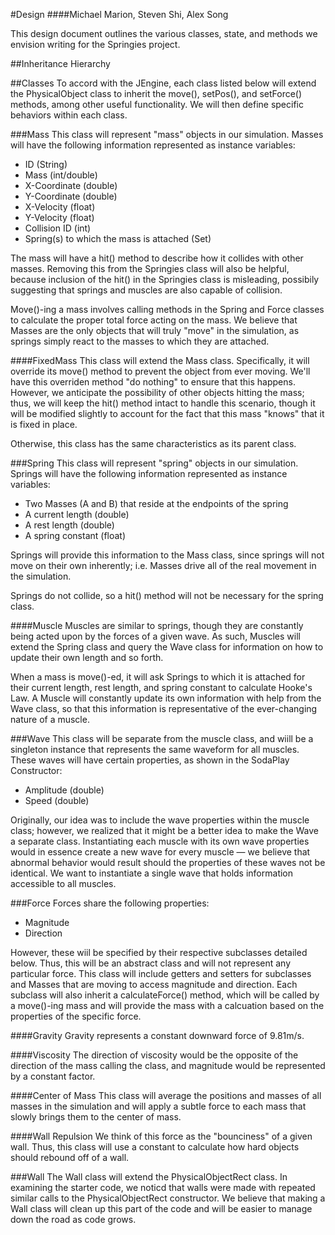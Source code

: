 #Design
####Michael Marion, Steven Shi, Alex Song

This design document outlines the various classes, state, and methods we envision writing for the Springies project.

##Inheritance Hierarchy


##Classes
To accord with the JEngine, each class listed below will extend the PhysicalObject class to inherit the move(), setPos(), and setForce() methods, among other useful functionality. We will then define specific behaviors within each class.

###Mass
This class will represent "mass" objects in our simulation. Masses will have the following information represented as instance variables:

- ID (String)
- Mass (int/double)
- X-Coordinate (double)
- Y-Coordinate (double)
- X-Velocity (float)
- Y-Velocity (float)
- Collision ID (int)
- Spring(s) to which the mass is attached (Set)

The mass will have a hit() method to describe how it collides with other masses. Removing this from the Springies class will also be helpful, because inclusion of the hit() in the Springies class is misleading, possibily suggesting that springs and muscles are also capable of collision.

Move()-ing a mass involves calling methods in the Spring and Force classes to calculate the proper total force acting on the mass. We believe that Masses are the only objects that will truly "move" in the simulation, as springs simply react to the masses to which they are attached.

####FixedMass
This class will extend the Mass class. Specifically, it will override its move() method to prevent the object from ever moving. We'll have this overriden method "do nothing" to ensure that this happens. However, we anticipate the possibility of other objects hitting the mass; thus, we will keep the hit() method intact to handle this scenario, though it will be modified slightly to account for the fact that this mass "knows" that it is fixed in place.

Otherwise, this class has the same characteristics as its parent class.

###Spring
This class will represent "spring" objects in our simulation. Springs will have the following information represented as instance variables:

- Two Masses (A and B) that reside at the endpoints of the spring
- A current length (double)
- A rest length (double)
- A spring constant (float)

Springs will provide this information to the Mass class, since springs will not move on their own inherently; i.e. Masses drive all of the real movement in the simulation.

Springs do not collide, so a hit() method will not be necessary for the spring class.

####Muscle
Muscles are similar to springs, though they are constantly being acted upon by the forces of a given wave. As such, Muscles will extend the Spring class and query the Wave class for information on how to update their own length and so forth. 

When a mass is move()-ed, it will ask Springs to which it is attached for their current length, rest length, and spring constant to calculate Hooke's Law. A Muscle will constantly update its own information with help from the Wave class, so that this information is representative of the ever-changing nature of a muscle.

###Wave
This class will be separate from the muscle class, and wiill be a singleton instance that represents the same waveform for all muscles. These waves will have certain properties, as shown in the SodaPlay Constructor:

- Amplitude (double)
- Speed (double)

Originally, our idea was to include the wave properties within the muscle class; however, we realized that it might be a better idea to make the Wave a separate class. Instantiating each muscle with its own wave properties would in essence create a new wave for every muscle — we believe that abnormal behavior would result should the properties of these waves not be identical. We want to instantiate a single wave that holds information accessible to all muscles.

###Force
Forces share the following properties:

- Magnitude
- Direction

However, these wiil be specified by their respective subclasses detailed below. Thus, this will be an abstract class and will not represent any particular force. This class will include getters and setters for subclasses and Masses that are moving to access magnitude and direction. Each subclass will also inherit a calculateForce() method, which will be called by a move()-ing mass and will provide the mass with a calcuation based on the properties of the specific force.

####Gravity
Gravity represents a constant downward force of 9.81m/s.

####Viscosity
The direction of viscosity would be the opposite of the direction of the mass calling the class, and magnitude would be represented by a constant factor.

####Center of Mass
This class will average the positions and masses of all masses in the simulation and will apply a subtle force to each mass that slowly brings them to the center of mass.

####Wall Repulsion
We think of this force as the "bounciness" of a given wall. Thus, this class will use a constant to calculate how hard objects should rebound off of a wall.

###Wall
The Wall class will extend the PhysicalObjectRect class. In examining the starter code, we noticd that walls were made with repeated similar calls to the PhysicalObjectRect constructor. We believe that making a Wall class will clean up this part of the code and will be easier to manage down the road as code grows.
